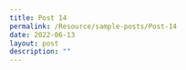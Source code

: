 ```yaml
---
title: Post 14
permalink: /Resource/sample-posts/Post-14
date: 2022-06-13
layout: post
description: ""
---
```

